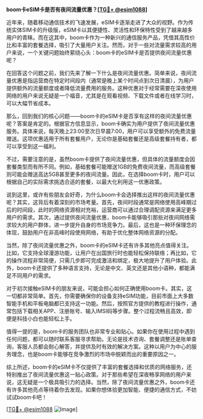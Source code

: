 **boom卡eSIM卡是否有夜间流量优惠？[[TG💪+ @esim1088](https://t.me/s/esim1088)]**

近年来，随着移动通信技术的飞速发展，eSIM卡逐渐走进了大众的视野。作为传统实体SIM卡的升级版，eSIM卡以其便捷性、灵活性和环保特性受到了越来越多用户的青睐。而在这其中，boom卡作为一种新兴的通信服务产品，凭借其高性价比和丰富的套餐选择，吸引了大量用户关注。然而，对于一些对流量需求较高的用户来说，一个关键问题始终萦绕心头：boom卡的eSIM卡是否提供夜间流量优惠呢？

在回答这个问题之前，我们先来了解一下什么是夜间流量优惠。简单来说，夜间流量优惠是指运营商在特定时间段内（通常是晚上某个时间点到次日清晨），为用户提供额外的流量额度或者降低流量费用的服务。这种优惠对于经常需要在深夜使用网络的用户来说无疑是一个福音，尤其是在观看视频、下载文件或者在线学习时，可以大幅节省成本。

那么，回到我们的核心问题——boom卡的eSIM卡是否享有这样的夜间流量优惠呢？答案是肯定的。根据官方信息显示，boom卡确实为用户提供了夜间流量优惠服务。具体来说，每天晚上23:00至次日早晨7:00，用户可以享受额外的免费流量赠送。这项优惠适用于所有套餐用户，无论你是基础套餐还是高级套餐持有者，都可以享受到这一福利。

不过，需要注意的是，虽然boom卡提供了夜间流量优惠，但具体的流量额度会因套餐类型而有所不同。例如，基础套餐可能赠送1GB的免费夜间流量，而高级套餐则可能会赠送高达5GB甚至更多的夜间流量。因此，在选择boom卡时，用户可以根据自己的实际需求挑选合适的套餐，以最大化利用这一优惠政策。

说到这里，或许有些朋友会好奇，为什么boom卡会选择推出这样的夜间流量优惠呢？其实，这背后有着深刻的市场考量。首先，夜间时段通常是网络使用高峰期过后的时间段，此时的网络资源相对充裕，运营商可以通过合理调配资源来满足更多用户的需求。其次，通过提供夜间流量优惠，boom卡能够吸引那些对夜间网络需求较大的用户群体，进一步提升自身的市场竞争力。最后，这也是一种环保理念的体现，鼓励用户在非高峰时段使用网络，有助于优化整体网络资源的分配。

当然，除了夜间流量优惠之外，boom卡的eSIM卡还有许多其他亮点值得关注。比如，它支持全球漫游功能，让用户在出国旅行时也能轻松保持联络；再比如，它的操作流程非常简便，只需几步即可完成激活和绑定，极大地提升了用户体验。此外，boom卡还提供了多种语言支持，无论是中文、英文还是其他小语种，都能满足不同用户的需求。

对于初次接触eSIM卡的朋友来说，可能会担心如何正确使用boom卡。其实，这一切都非常简单。首先，你需要确保你的设备支持eSIM功能，目前市面上大多数智能手机和平板电脑都已支持这一功能。然后，按照官方提供的教程进行操作，通常包括下载相关APP、注册账号、输入IMSI码等步骤。整个过程流畅且高效，即便是科技小白也能轻松上手。

值得一提的是，boom卡的服务团队也非常专业和贴心。如果你在使用过程中遇到任何问题，都可以随时联系客服寻求帮助。无论是技术咨询、套餐调整还是账单查询，客服人员都会耐心解答，并提供及时有效的解决方案。这种以用户为中心的服务理念，也是boom卡能够在竞争激烈的市场中脱颖而出的重要原因之一。

综上所述，boom卡的eSIM卡不仅提供了丰富的套餐选择和优质的网络服务，还特别推出了夜间流量优惠这一贴心政策。对于那些希望在深夜畅享网络的用户来说，这无疑是一个极具吸引力的选择。当然，除了夜间流量优惠之外，boom卡还有许多其他亮点等待着你去发现。如果你想体验更加智能、便捷的通信方式，不妨试试boom卡吧！

[[TG💪+ @esim1088](https://t.me/s/esim1088) ![Image](https://i.postimg.cc/4NQfJmqS/Snipaste-2025-05-13-00-14-12.png)]